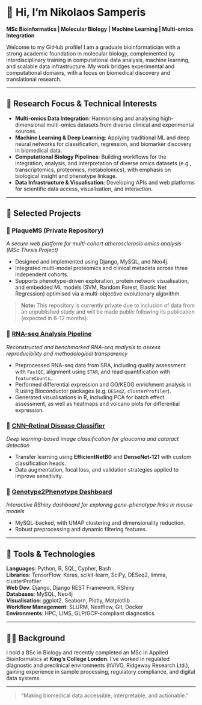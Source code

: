 # 👋 Hi, I’m Nikolaos Samperis

**MSc Bioinformatics | Molecular Biology | Machine Learning | Multi-omics Integration**

Welcome to my GitHub profile! I am a graduate bioinformatician with a strong academic foundation in molecular biology, complemented by interdisciplinary training in computational data analysis, machine learning, and scalable data infrastructure. My work bridges experimental and computational domains, with a focus on biomedical discovery and translational research.

---

## 🔬 Research Focus & Technical Interests

- **Multi-omics Data Integration**: Harmonising and analysing high-dimensional multi-omics datasets from diverse clinical and experimental sources.
- **Machine Learning & Deep Learning**: Applying traditional ML and deep neural networks for classification, regression, and biomarker discovery in biomedical data.
- **Computational Biology Pipelines**: Building workflows for the integration, analysis, and interpretation of diverse omics datasets (e.g., transcriptomics, proteomics, metabolomics), with emphasis on biological insight and phenotype linkage.
- **Data Infrastructure & Visualisation**: Developing APIs and web platforms for scientific data access, visualisation, and interaction.

---

## 🧠 Selected Projects

### 🔷 PlaqueMS (Private Repository)
*A secure web platform for multi-cohort atherosclerosis omics analysis (MSc Thesis Project)*  
- Designed and implemented using Django, MySQL, and Neo4j.  
- Integrated multi-modal proteomics and clinical metadata across three independent cohorts.
- Supports phenotype-driven exploration, protein network visualisation, and embedded ML models (SVM, Random Forest, Elastic Net Regression) optimised via a multi-objective evolutionary algorithm.

> **Note:** This repository is currently private due to inclusion of data from an unpublished study and will be made public following its publication (expected in 6–12 months).

### 🧪 [RNA-seq Analysis Pipeline](https://github.com/NikolaosSamperis/Reconstruction-of-RNA-seq-analysis)
*Reconstructed and benchmarked RNA-seq analysis to assess reproducibility and methodological transparency*
- Preprocessed RNA-seq data from SRA, including quality assessment with `FastQC`, alignment using `STAR`, and read quantification with `featureCounts`.
- Performed differential expression and GO/KEGG enrichment analysis in R using Bioconductor packages (e.g. `DESeq2`, `clusterProfiler`).  
- Generated visualisations in R, including PCA for batch effect assessment, as well as heatmaps and volcano plots for differential expression.

### 🧠 [CNN–Retinal Disease Classifier](https://github.com/NikolaosSamperis/CNN-RetinalDisease-Pipeline)
*Deep learning-based image classification for glaucoma and cataract detection*  
- Transfer learning using **EfficientNetB0** and **DenseNet-121** with custom classification heads.  
- Data augmentation, focal loss, and validation strategies applied to improve sensitivity.

### 🧬 [Genotype2Phenotype Dashboard](https://github.com/NikolaosSamperis/Genotype2Phenotype)
*Interactive RShiny dashboard for exploring gene–phenotype links in mouse models*  
- MySQL-backed, with UMAP clustering and dimensionality reduction.  
- Robust preprocessing and dynamic filtering features.

---

## 🧰 Tools & Technologies

**Languages**: Python, R, SQL, Cypher, Bash  
**Libraries**: TensorFlow, Keras, scikit-learn, SciPy, DESeq2, limma, clusterProfiler  
**Web Dev**: Django, Django REST Framework, RShiny  
**Databases**: MySQL, Neo4j  
**Visualisation**: ggplot2, Seaborn, Plotly, Matplotlib  
**Workflow Management**: SLURM, Nextflow, Git, Docker  
**Environments**: HPC, LIMS, GLP/GCP-compliant diagnostics

---

## 🧑‍🔬 Background

I hold a BSc in Biology and recently completed an MSc in Applied Bioinformatics at **King’s College London**. I’ve worked in regulated diagnostic and preclinical environments (hVIVO, Ridgeway Research Ltd.), gaining experience in sample processing, regulatory compliance, and digital data systems.

---

> “Making biomedical data accessible, interpretable, and actionable.”


